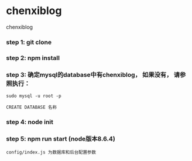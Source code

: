# chenxiblog

chenxiblog

### step 1: git clone
### step 2: npm install
### step 3: 确定mysql的database中有chenxiblog， 如果没有， 请参照执行：

```
sudo mysql -u root -p

CREATE DATABASE 名称
```

### step 4: node init
### step 5: npm run start (node版本8.6.4)

```
config/index.js 为数据库和后台配置参数

```







